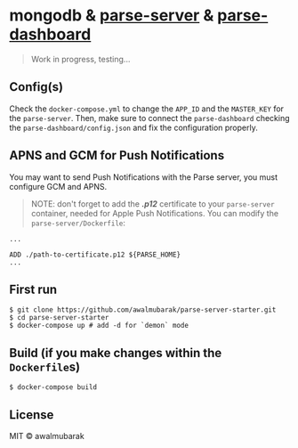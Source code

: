 # mongodb & [parse-server](http://parseplatform.org/) & [parse-dashboard](https://github.com/parse-community/parse-dashboard)

> Work in progress, testing...

## Config(s)

Check the `docker-compose.yml` to change the `APP_ID` and the `MASTER_KEY` for the `parse-server`.
Then, make sure to connect the `parse-dashboard` checking the `parse-dashboard/config.json` and fix the configuration properly.

## APNS and GCM for Push Notifications
You may want to send Push Notifications with the Parse server, you must configure GCM and APNS.
> NOTE: don't forget to add the ***.p12*** certificate to your `parse-server` container, needed for Apple Push Notifications. You can modify the `parse-server/Dockerfile`:
```
...

ADD ./path-to-certificate.p12 ${PARSE_HOME}
...
```


## First run

    $ git clone https://github.com/awalmubarak/parse-server-starter.git
    $ cd parse-server-starter
    $ docker-compose up # add -d for `demon` mode

## Build (if you make changes within the `Dockerfile`s)

    $ docker-compose build

## License

MIT © awalmubarak

